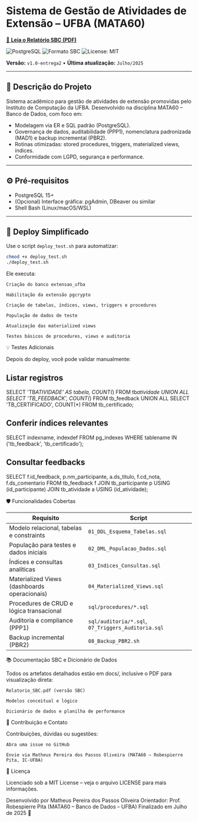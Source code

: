 # Sistema de Gestão de Atividades de Extensão – UFBA (MATA60)

[📄 **Leia o Relatório SBC (PDF)**](https://mppassos.github.io/mata60-extensao-ufba/Relatorio_SBC.pdf)

![PostgreSQL](https://img.shields.io/badge/PostgreSQL-15-blue)
![Formato SBC](https://img.shields.io/badge/Format-SBC_book_chapter-green)
![License: MIT](https://img.shields.io/badge/license-MIT-green)

**Versão:** `v1.0-entrega2` • **Última atualização:** `Julho/2025`

---

## 📌 Descrição do Projeto

Sistema acadêmico para gestão de atividades de extensão promovidas pelo Instituto de Computação da UFBA. Desenvolvido na disciplina MATA60 – Banco de Dados, com foco em:

- Modelagem via ER e SQL padrão (PostgreSQL).
- Governança de dados, auditabilidade (PPP1), nomenclatura padronizada (MAD1) e backup incremental (PBR2).
- Rotinas otimizadas: stored procedures, triggers, materialized views, índices.
- Conformidade com LGPD, segurança e performance.

---

## ⚙️ Pré-requisitos

- PostgreSQL 15+
- (Opcional) Interface gráfica: pgAdmin, DBeaver ou similar
- Shell Bash (Linux/macOS/WSL)

---

## 🚀 Deploy Simplificado

Use o script `deploy_test.sh` para automatizar:

```bash
chmod +x deploy_test.sh
./deploy_test.sh
```

Ele executa:

    Criação do banco extensao_ufba

    Habilitação da extensão pgcrypto

    Criação de tabelas, índices, views, triggers e procedures

    População de dados de teste

    Atualização das materialized views

    Testes básicos de procedures, views e auditoria

💡 Testes Adicionais

Depois do deploy, você pode validar manualmente:

## Listar registros

SELECT
'TB*ATIVIDADE' AS tabela, COUNT(*) FROM tb*atividade
UNION ALL
SELECT
'TB_FEEDBACK', COUNT(*) FROM tb_feedback
UNION ALL
SELECT
'TB_CERTIFICADO', COUNT(\*) FROM tb_certificado;

## Conferir índices relevantes

SELECT indexname, indexdef
FROM pg_indexes WHERE tablename IN ('tb_feedback', 'tb_certificado');

## Consultar feedbacks

SELECT f.id_feedback, p.nm_participante, a.ds_titulo,
f.cd_nota, f.ds_comentario
FROM tb_feedback f
JOIN tb_participante p USING (id_participante)
JOIN tb_atividade a USING (id_atividade);

🛡️ Funcionalidades Cobertas

| Requisito                                     | Script                                             |
| --------------------------------------------- | -------------------------------------------------- |
| Modelo relacional, tabelas e constraints      | `01_DDL_Esquema_Tabelas.sql`                       |
| População para testes e dados iniciais        | `02_DML_Populacao_Dados.sql`                       |
| Índices e consultas analíticas                | `03_Indices_Consultas.sql`                         |
| Materia­lized Views (dashboards operacionais) | `04_Materialized_Views.sql`                        |
| Procedures de CRUD e lógica transacional      | `sql/procedures/*.sql`                             |
| Auditoria e compliance (PPP1)                 | `sql/auditoria/*.sql`, `07_Triggers_Auditoria.sql` |
| Backup incremental (PBR2)                     | `08_Backup_PBR2.sh`                                |

📚 Documentação SBC e Dicionário de Dados

Todos os artefatos detalhados estão em docs/, inclusive o PDF para visualização direta:

    Relatorio_SBC.pdf (versão SBC)

    Modelos conceitual e lógico

    Dicionário de dados e planilha de performance

🤝 Contribuição e Contato

Contribuições, dúvidas ou sugestões:

    Abra uma issue no GitHub

    Envie via Matheus Pereira dos Passos Oliveira (MATA60 – Robespierre Pita, IC‑UFBA)

🔐 Licença

Licenciado sob a MIT License – veja o arquivo LICENSE para mais informações.

Desenvolvido por Matheus Pereira dos Passos Oliveira
Orientador: Prof. Robespierre Pita (MATA60 – Banco de Dados – UFBA)
Finalizado em Julho de 2025 🚀
